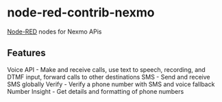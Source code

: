node-red-contrib-nexmo
===========================

<a href="http://nodered.org" target="_new">Node-RED</a> nodes for Nexmo APis


Features
----------

Voice API - Make and receive calls, use text to speech, recording, and DTMF input, forward calls to other destinations
SMS - Send and receive SMS globally
Verify - Verify a phone number with SMS and voice fallback
Number Insight - Get details and formatting of phone numbers